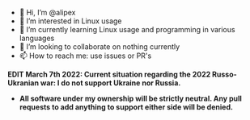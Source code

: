- 👋 Hi, I’m @alipex
- 👀 I’m interested in Linux usage
- 🌱 I’m currently learning Linux usage and programming in various languages
- 💞️ I’m looking to collaborate on nothing currently
- 📫 How to reach me: use issues or PR's

**EDIT March 7th 2022: Current situation regarding the 2022 Russo-Ukranian war: I do not support Ukraine nor Russia.**
- **All software under my ownership will be strictly neutral. Any pull requests to add anything to support either side will be denied.**

<!---
alipex/alipex is a ✨ special ✨ repository because its `README.md` (this file) appears on your GitHub profile.
You can click the Preview link to take a look at your changes.
--->

<!---
alipex/alipex is a ✨ special ✨ repository because its `README.md` (this file) appears on your GitHub profile.
You can click the Preview link to take a look at your changes.
--->

